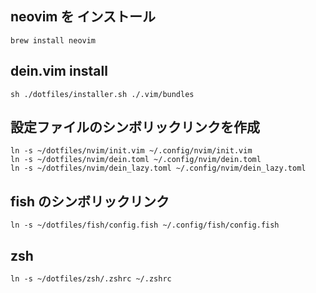 ## neovim を インストール
```
brew install neovim
```

## dein.vim install
```
sh ./dotfiles/installer.sh ./.vim/bundles
```

## 設定ファイルのシンボリックリンクを作成
```
ln -s ~/dotfiles/nvim/init.vim ~/.config/nvim/init.vim
ln -s ~/dotfiles/nvim/dein.toml ~/.config/nvim/dein.toml
ln -s ~/dotfiles/nvim/dein_lazy.toml ~/.config/nvim/dein_lazy.toml
```

## fish のシンボリックリンク
```
ln -s ~/dotfiles/fish/config.fish ~/.config/fish/config.fish
```

## zsh
```
ln -s ~/dotfiles/zsh/.zshrc ~/.zshrc
```

